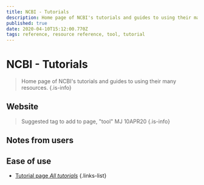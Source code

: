 ```yaml
---
title: NCBI - Tutorials
description: Home page of NCBI's tutorials and guides to using their many resources.
published: true
date: 2020-04-10T15:12:00.770Z
tags: reference, resource reference, tool, tutorial
---
```


# NCBI - Tutorials

> Home page of NCBI's tutorials and guides to using their many resources.
{.is-info}

## Website

> Suggested tag to add to page, "tool" MJ 10APR20
{.is-info}

## Notes from users 



## Ease of use 

- [Tutorial page *All tutorials*](https://www.ncbi.nlm.nih.gov/guide/training-tutorials/)
{.links-list}
